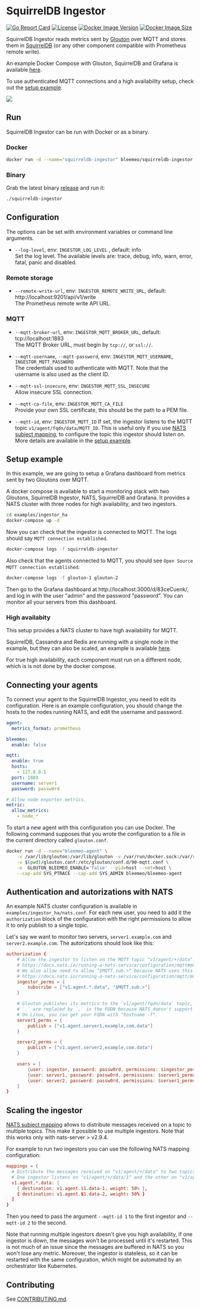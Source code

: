 # SquirrelDB Ingestor

[![Go Report Card](https://goreportcard.com/badge/github.com/bleemeo/squirreldb-ingestor)](https://goreportcard.com/report/github.com/bleemeo/squirreldb-ingestor)
[![License](https://img.shields.io/badge/license-Apache%202.0-blue.svg)](https://github.com/bleemeo/squirreldb-ingestor/blob/master/LICENSE)
[![Docker Image Version](https://img.shields.io/docker/v/bleemeo/squirreldb-ingestor)](https://hub.docker.com/r/bleemeo/squirreldb-ingestor/tags)
[![Docker Image Size](https://img.shields.io/docker/image-size/bleemeo/squirreldb-ingestor)](https://hub.docker.com/r/bleemeo/squirreldb-ingestor)

SquirrelDB Ingestor reads metrics sent by [Glouton](https://github.com/bleemeo/glouton) over MQTT 
and stores them in [SquirrelDB](https://github.com/bleemeo/squirreldb) (or any other component
compatible with Prometheus remote write).

An example Docker Compose with Glouton, SquirrelDB and Grafana is available
[here](https://github.com/bleemeo/glouton/tree/master/examples/mqtt).

To use authenticated MQTT connections and a high availability setup, check out the [setup example](#setup-example).

![](squirreldb-ingestor.drawio.png)

## Run

SquirrelDB Ingestor can be run with Docker or as a binary.

### Docker

```sh
docker run -d --name="squirreldb-ingestor" bleemeo/squirreldb-ingestor
```

### Binary

Grab the latest binary [release](https://github.com/bleemeo/squirreldb-ingestor/releases/latest) and run it:

```sh
./squirreldb-ingestor
```

## Configuration

The options can be set with environment variables or command line arguments.

-  `--log-level`, env: `INGESTOR_LOG_LEVEL` , default: info  
Set the log level. The available levels are: trace, debug, info, warn, error, fatal, panic and disabled.  

### Remote storage

-  `--remote-write-url`, env: `INGESTOR_REMOTE_WRITE_URL`, default: http://localhost:9201/api/v1/write  
The Prometheus remote write API URL.

### MQTT

-  `--mqtt-broker-url`, env: `INGESTOR_MQTT_BROKER_URL`, default: tcp://localhost:1883  
The MQTT Broker URL, must begin by `tcp://`, or `ssl://`.

-  `--mqtt-username`, `--mqtt-password`, env: `INGESTOR_MQTT_USERNAME`, `INGESTOR_MQTT_PASSWORD`  
The credentials used to authenticate with MQTT. Note that the username is also used as the client ID.

-  `--mqtt-ssl-insecure`, env: `INGESTOR_MQTT_SSL_INSECURE`  
Allow insecure SSL connection.

-  `--mqtt-ca-file`, env: `INGESTOR_MQTT_CA_FILE`  
Provide your own SSL certificate, this should be the path to a PEM file.

- `--mqtt-id`, env: `INGESTOR_MQTT_ID`
If set, the ingestor listens to the MQTT topic `v1/agent/fqdn/data/MQTT_ID`. This is useful only if you use 
[NATS subject mapping](https://docs.nats.io/running-a-nats-service/configuration/configuring_subject_mapping), 
to configure the topic this ingestor should listen on. More details are available in the [setup example](#nats-subject-mapping).

## Setup example

In this example, we are going to setup a Grafana dashboard from metrics sent by two Gloutons over MQTT.

A docker compose is available to start a monitoring stack with two Gloutons, SquirrelDB Ingestor, NATS, 
SquirrelDB and Grafana. It provides a NATS cluster with three nodes for high availability, and two ingestors.

```sh
cd examples/ingestor_ha
docker-compose up -d
```

Now you can check that the ingestor is connected to MQTT. The logs should say `MQTT connection established`.
```sh
docker-compose logs -f squirreldb-ingestor 
```

Also check that the agents connected to MQTT, you should see `Open Source MQTT connection established`:
```sh
docker-compose logs -f glouton-1 glouton-2
```

Then go to the Grafana dashboard at http://localhost:3000/d/83ceCuenk/, and log in with the user
"admin" and the password "password". You can monitor all your servers from this dashboard.

### High availabity

This setup provides a NATS cluster to have high availability for MQTT.

SquirrelDB, Cassandra and Redis are running with a single node in the example, 
but they can also be scaled, an example is available
[here](https://github.com/bleemeo/squirreldb/tree/master/examples/squirreldb_ha).

For true high availability, each component must run on a different node, which is is not done by the docker compose.

## Connecting your agents

To connect your agent to the SquirrelDB Ingestor, you need to edit its configuration. Here is an example
configuration, you should change the hosts to the nodes running NATS, and edit the username and password.

```yaml
agent:
  metrics_format: prometheus

bleemeo:
  enable: false

mqtt:
  enable: true
  hosts: 
    - 127.0.0.1
  port: 1883
  username: server1
  password: passw0rd

# Allow node exporter metrics.
metric:
  allow_metrics:
    - node_*
```

To start a new agent with this configuration you can use Docker. The following command supposes
that you wrote the configuration to a file in the current directory called `glouton.conf`.

```sh
docker run -d --name="bleemeo-agent" \
    -v /var/lib/glouton:/var/lib/glouton -v /var/run/docker.sock:/var/run/docker.sock -v /:/hostroot:ro \
    -v $(pwd)/glouton.conf:/etc/glouton/conf.d/90-mqtt.conf \
    -e  GLOUTON_BLEEMEO_ENABLE='false' --pid=host --net=host \
    --cap-add SYS_PTRACE --cap-add SYS_ADMIN bleemeo/bleemeo-agent
```

## Authentication and autorizations with NATS

An example NATS cluster configuration is available in `examples/ingestor_ha/nats.conf`. 
For each new user, you need to add it the `authorization` block of the configuration with the right
permissions to allow it to only publish to a single topic. 

Let's say we want to monitor two servers, `server1.example.com` and `server2.example.com`. 
The autorizations should look like this:

```conf
authorization {
    # Allow the ingestor to listen on the MQTT topic "v1/agent/+/data".
    # https://docs.nats.io/running-a-nats-service/configuration/mqtt#mqtt-topics-and-nats-subjects
    # We also allow need to allow "$MQTT.sub.>" because NATS uses this topic to store durable subsription.
    # https://docs.nats.io/running-a-nats-service/configuration/mqtt/mqtt_config#special-permissions
    ingestor_perms = {
        subscribe = ["v1.agent.*.data", "$MQTT.sub.>"]
    }

    # Glouton publishes its metrics to the `v1/agent/fqdn/data` topic, with `fqdn` replaced by the host FQDN.
    # `.` are replaced by `,` in the FQDN because NATS doesn't support `.` in MQTT topics.
    # On Linux, you can get your FQDN with "hostname -f".
    server1_perms = {
        publish = ["v1.agent.server1,example,com.data"]
    }

    server2_perms = {
        publish = ["v1.agent.server2,example,com.data"]
    }

    users = [
        {user: ingestor, password: passw0rd, permissions: $ingestor_perms, allowed_connection_types: ["MQTT"]}
        {user: server1, password: passw0rd, permissions: $server1_perms, allowed_connection_types: ["MQTT"]}
        {user: server2, password: passw0rd, permissions: $server1_perms, allowed_connection_types: ["MQTT"]}
    ]
}
```

## Scaling the ingestor

[NATS subject mapping](https://docs.nats.io/running-a-nats-service/configuration/configuring_subject_mapping)
allows to distribute messages received on a topic to multiple topics. This make it possible to use multiple
ingestors. Note that this works only with nats-server > v2.9.4.

For example to run two ingestors you can use the following NATS mapping configuration:
```conf
mappings = {
  # Distribute the messages received on "v1/agent/+/data" to two topics.
  # One ingestor listens on "v1/agent/+/data/1" and the other on "v1/agent/+/data/2".
  v1.agent.*.data: [
    { destination: v1.agent.$1.data-1, weight: 50% },
    { destination: v1.agent.$1.data-2, weight: 50% }
  ]
}
```

Then you need to pass the argument `--mqtt-id 1` to the first ingestor and 
`--mqtt-id 2` to the second.

Note that running multiple ingestors doesn't give you high availability, if one ingestor
is down, the messages won't be processed until it's restarted. This is not much of an issue
since the messages are buffered in NATS so you won't lose any metric. Moreover, the ingestor is
stateless, so it can be restarted with the same configuration, which might be automated by an 
orchestrator like Kubernetes.

## Contributing

See [CONTRIBUTING.md](CONTRIBUTING.md).
